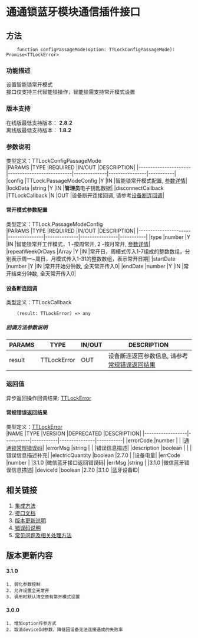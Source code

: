 # 通通锁蓝牙模块通信插件接口  

## 方法
```
    function configPassageMode(option: TTLockConfigPassageMode): Promise<TTLockError>
```  

### 功能描述   
 设置智能锁常开模式  
 接口仅支持三代智能锁操作，智能锁需支持常开模式设置  

### 版本支持   
 在线版最低支持版本： **2.8.2**   
 离线版最低支持版本： **1.8.2**  

### 参数说明  
 类型定义：TTLockConfigPassageMode  
 |PARAMS                |TYPE                       |REQUIRED      |IN/OUT          |DESCRIPTION|
 |----------------------|---------------------------|--------------|----------------|-----------|
 |config                |TTLock.PassageModeConfig   |Y             |IN              |智能锁常开模式配置, [参数详情](#TTLockPassageModeConfig)|
 |lockData              |string                     |Y             |IN              |**管理员**电子钥匙数据|
 |disconnectCallback    |TTLockCallback             |N             |OUT             |设备断开连接回调, 请参考[设备断连回调](#TTLockCallback)|  

#### <span name="TTLockPassageModeConfig">常开模式参数配置</span>  
 类型定义：TTLock.PassageModeConfig  
 |PARAMS                |TYPE           |REQUIRED      |IN/OUT          |DESCRIPTION|
 |----------------------|---------------|--------------|----------------|-----------|
 |type                  |number         |Y             |IN              |智能锁常开工作模式，1 -按周常开, 2 -按月常开, [参数详情](../参数声明/智能锁参数.md#TTLOCK_PASSAGE_WORKMODE)|
 |repeatWeekOrDays      |Array<number>  |Y             |IN              |常开日，周模式传入1-7组成的整数数组，分别表示周一~周日，月模式传入1-31的整数数组，表示常开日期|
 |startDate             |number         |Y             |IN              |常开开始分钟数, 全天常开传入0|
 |endDate               |number         |Y             |IN              |常开结束分钟数, 全天常开传入0|  

#### <span name="TTLockCallback">设备断连回调</span>  
 类型定义：TTLockCallback  
```
    (result: TTLockError) => any
```  
##### 回调方法参数说明  
 |PARAMS    |TYPE               |IN/OUT         |DESCRIPTION|
 |----------|-------------------|---------------|-----------|
 |result    |TTLockError        |OUT            |设备断连返回参数信息, 请参考[常规错误返回结果](#TTLockError)|  

### 返回值  
 异步返回操作回调结果: [TTLockError](#TTLockError)  

#### <span name="TTLockError">常规错误返回结果</span>  
 类型定义：[TTLockError](../对象类型说明/返回对象.md#TTLockError)   
 |NAME              |TYPE       |VERSION    |DEPRECATED     |DESCRIPTION|
 |------------------|-----------|-----------|---------------|-----------|
 |errorCode         |number     |           |               |[通通锁常规错误码](../参数声明/错误码.md)|
 |errorMsg          |string     |           |               |错误信息描述|
 |description       |boolean    |           |               |错误信息描述补充|
 |electricQuantity  |boolean    |2.7.0      |               |设备电量|
 |errCode           |number     |           |3.1.0          |微信蓝牙接口返回错误码|
 |errMsg            |string     |           |3.1.0          |微信蓝牙错误信息描述|
 |deviceId          |boolean    |2.7.0      |3.1.0          |蓝牙设备ID|  

## 相关链接  
 1. [集成方法](../../../README.md)  
 2. [接口文档](../接口文档.md)  
 3. [版本更新说明](../../版本更新说明.md)  
 4. [错误码说明](../参数声明/错误码.md)  
 5. [常见问题及相关处理方法](../常见问题.md)  

## 版本更新内容  
#### **3.1.0**  
    1. 弱化参数控制
    2. 允许设置全天常开  
    3. 调用时默认清空原有常开模式设置  

#### **3.0.0**  
    1. 增加option传参方式  
    2. 取消deviceId参数，降低因设备无法连接造成的失败率  
